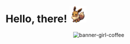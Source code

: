 # Hello, there! <a href="https://gamebanana.com/sprays/79875"><img src="assets/eevee.gif" width="45" height="45"></a> 
<div align="center">
  <img src="assets/bg (2).gif" alt="banner-girl-coffee">
</div>
